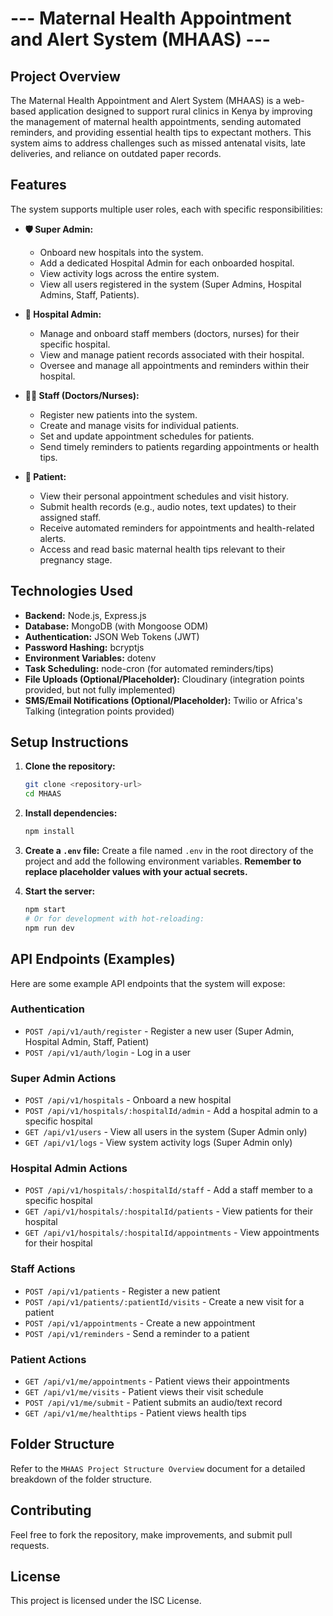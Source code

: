 
# --- Maternal Health Appointment and Alert System (MHAAS) ---

## Project Overview

The Maternal Health Appointment and Alert System (MHAAS) is a web-based application designed to support rural clinics in Kenya by improving the management of maternal health appointments, sending automated reminders, and providing essential health tips to expectant mothers. This system aims to address challenges such as missed antenatal visits, late deliveries, and reliance on outdated paper records.

## Features

The system supports multiple user roles, each with specific responsibilities:

* **🛡️ Super Admin:**
    * Onboard new hospitals into the system.
    * Add a dedicated Hospital Admin for each onboarded hospital.
    * View activity logs across the entire system.
    * View all users registered in the system (Super Admins, Hospital Admins, Staff, Patients).

* **🏥 Hospital Admin:**
    * Manage and onboard staff members (doctors, nurses) for their specific hospital.
    * View and manage patient records associated with their hospital.
    * Oversee and manage all appointments and reminders within their hospital.

* **👨‍⚕️ Staff (Doctors/Nurses):**
    * Register new patients into the system.
    * Create and manage visits for individual patients.
    * Set and update appointment schedules for patients.
    * Send timely reminders to patients regarding appointments or health tips.

* **🤰 Patient:**
    * View their personal appointment schedules and visit history.
    * Submit health records (e.g., audio notes, text updates) to their assigned staff.
    * Receive automated reminders for appointments and health-related alerts.
    * Access and read basic maternal health tips relevant to their pregnancy stage.

## Technologies Used

* **Backend:** Node.js, Express.js
* **Database:** MongoDB (with Mongoose ODM)
* **Authentication:** JSON Web Tokens (JWT)
* **Password Hashing:** bcryptjs
* **Environment Variables:** dotenv
* **Task Scheduling:** node-cron (for automated reminders/tips)
* **File Uploads (Optional/Placeholder):** Cloudinary (integration points provided, but not fully implemented)
* **SMS/Email Notifications (Optional/Placeholder):** Twilio or Africa's Talking (integration points provided)

## Setup Instructions

1.  **Clone the repository:**
    ```bash
    git clone <repository-url>
    cd MHAAS
    ```
2.  **Install dependencies:**
    ```bash
    npm install
    ```
3.  **Create a `.env` file:**
    Create a file named `.env` in the root directory of the project and add the following environment variables. **Remember to replace placeholder values with your actual secrets.**


4.  **Start the server:**
    ```bash
    npm start
    # Or for development with hot-reloading:
    npm run dev
    ```

## API Endpoints (Examples)

Here are some example API endpoints that the system will expose:

### Authentication
* `POST /api/v1/auth/register` - Register a new user (Super Admin, Hospital Admin, Staff, Patient)
* `POST /api/v1/auth/login` - Log in a user

### Super Admin Actions
* `POST /api/v1/hospitals` - Onboard a new hospital
* `POST /api/v1/hospitals/:hospitalId/admin` - Add a hospital admin to a specific hospital
* `GET /api/v1/users` - View all users in the system (Super Admin only)
* `GET /api/v1/logs` - View system activity logs (Super Admin only)

### Hospital Admin Actions
* `POST /api/v1/hospitals/:hospitalId/staff` - Add a staff member to a specific hospital
* `GET /api/v1/hospitals/:hospitalId/patients` - View patients for their hospital
* `GET /api/v1/hospitals/:hospitalId/appointments` - View appointments for their hospital

### Staff Actions
* `POST /api/v1/patients` - Register a new patient
* `POST /api/v1/patients/:patientId/visits` - Create a new visit for a patient
* `POST /api/v1/appointments` - Create a new appointment
* `POST /api/v1/reminders` - Send a reminder to a patient

### Patient Actions
* `GET /api/v1/me/appointments` - Patient views their appointments
* `GET /api/v1/me/visits` - Patient views their visit schedule
* `POST /api/v1/me/submit` - Patient submits an audio/text record
* `GET /api/v1/me/healthtips` - Patient views health tips

## Folder Structure

Refer to the `MHAAS Project Structure Overview` document for a detailed breakdown of the folder structure.

## Contributing

Feel free to fork the repository, make improvements, and submit pull requests.

## License

This project is licensed under the ISC License.
